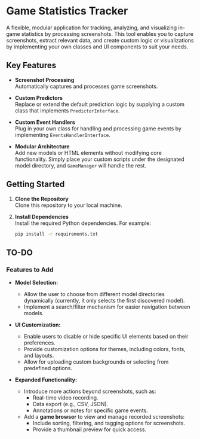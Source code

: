 # Game Statistics Tracker

A flexible, modular application for tracking, analyzing, and visualizing in-game statistics by processing screenshots. This tool enables you to capture screenshots, extract relevant data, and create custom logic or visualizations by implementing your own classes and UI components to suit your needs.

## Key Features

- **Screenshot Processing**  
  Automatically captures and processes game screenshots.

- **Custom Predictors**  
  Replace or extend the default prediction logic by supplying a custom class that implements `PredictorInterface`.

- **Custom Event Handlers**  
  Plug in your own class for handling and processing game events by implementing `EventsHandlerInterface`.

- **Modular Architecture**  
  Add new models or HTML elements without modifying core functionality. Simply place your custom scripts under the designated model directory, and `GameManager` will handle the rest.

## Getting Started

1. **Clone the Repository**  
   Clone this repository to your local machine.

2. **Install Dependencies**  
   Install the required Python dependencies. For example:
   ```bash
   pip install -r requirements.txt

## TO-DO

### **Features to Add**
- **Model Selection:**
  - Allow the user to choose from different model directories dynamically (currently, it only selects the first discovered model).
  - Implement a search/filter mechanism for easier navigation between models.

- **UI Customization:**
  - Enable users to disable or hide specific UI elements based on their preferences.
  - Provide customization options for themes, including colors, fonts, and layouts.
  - Allow for uploading custom backgrounds or selecting from predefined options.

- **Expanded Functionality:**
  - Introduce more actions beyond screenshots, such as:
    - Real-time video recording.
    - Data export (e.g., CSV, JSON).
    - Annotations or notes for specific game events.
  - Add a **game browser** to view and manage recorded screenshots:
    - Include sorting, filtering, and tagging options for screenshots.
    - Provide a thumbnail preview for quick access.

